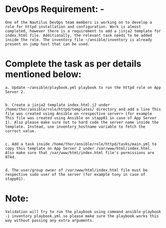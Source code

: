# DevOps Requirement: -
    One of the Nautilus DevOps team members is working on to develop a role for httpd installation and configuration. Work is almost completed, however there is a requirement to add a jinja2 template for index.html file. Additionally, the relevant task needs to be added inside the role. The inventory file ~/ansible/inventory is already present on jump host that can be used. 

# Complete the task as per details mentioned below:
    a. Update ~/ansible/playbook.yml playbook to run the httpd role on App Server 2.


    b. Create a jinja2 template index.html.j2 under /home/thor/ansible/role/httpd/templates/ directory and add a line This file was created using Ansible on <respective server> (for example This file was created using Ansible on stapp01 in case of App Server 1). Also please make sure not to hard code the server name inside the template. Instead, use inventory_hostname variable to fetch the correct value.


    c. Add a task inside /home/thor/ansible/role/httpd/tasks/main.yml to copy this template on App Server 2 under /var/www/html/index.html. Also make sure that /var/www/html/index.html file's permissions are 0744.


    d. The user/group owner of /var/www/html/index.html file must be respective sudo user of the server (for example tony in case of stapp01).


# Note:
    Validation will try to run the playbook using command ansible-playbook -i inventory playbook.yml so please make sure the playbook works this way without passing any extra arguments.